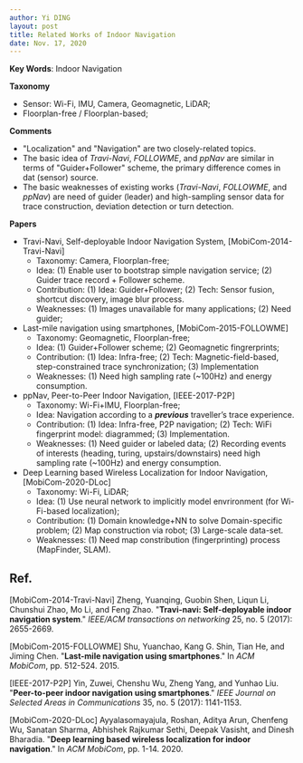 ```yaml
---
author: Yi DING
layout: post
title: Related Works of Indoor Navigation
date: Nov. 17, 2020
---
```


**Key Words**: Indoor Navigation

**Taxonomy**

* Sensor: Wi-Fi, IMU, Camera, Geomagnetic, LiDAR;
* Floorplan-free / Floorplan-based;

**Comments**

* "Localization" and "Navigation" are two closely-related topics.
* The basic idea of *Travi-Navi*, *FOLLOWME*, and *ppNav* are similar in terms of "Guider+Follower" scheme, the primary difference comes in dat (sensor) source.
* The basic weaknesses of existing works (*Travi-Navi*, *FOLLOWME*, and *ppNav*) are need of guider (leader) and high-sampling sensor data for trace construction, deviation detection or turn detection.

**Papers**

* Travi-Navi, Self-deployable Indoor Navigation System, [MobiCom-2014-Travi-Navi]
  * Taxonomy: Camera, Floorplan-free;
  * Idea: (1) Enable user to bootstrap simple navigation service; (2) Guider trace record + Follower scheme.
  * Contribution: (1) Idea: Guider+Follower; (2) Tech: Sensor fusion, shortcut discovery, image blur process.
  * Weaknesses: (1) Images unavailable for many applications; (2) Need guider;
* Last-mile navigation using smartphones, [MobiCom-2015-FOLLOWME]
  * Taxonomy: Geomagnetic, Floorplan-free;
  * Idea: (1) Guider+Follower scheme; (2) Geomagnetic fingrerprints;
  * Contribution: (1) Idea: Infra-free; (2) Tech: Magnetic-field-based, step-constrained trace synchronization; (3) Implementation
  * Weaknesses: (1) Need high sampling rate (~100Hz) and energy consumption.
* ppNav, Peer-to-Peer Indoor Navigation, [IEEE-2017-P2P]
  * Taxonomy: Wi-Fi+IMU, Floorplan-free; 
  * Idea: Navigation according to a ***previous*** traveller’s trace experience.
  * Contribution: (1) Idea: Infra-free, P2P navigation; (2) Tech: WiFi fingerprint model: diagrammed; (3) Implementation.
  * Weaknesses: (1) Need guider or labeled data; (2) Recording events of interests (heading, turing, upstairs/downstairs) need high sampling rate (~100Hz) and energy consumption.
* Deep Learning based Wireless Localization for Indoor Navigation, [MobiCom-2020-DLoc]
  * Taxonomy: Wi-Fi, LiDAR;
  * Idea: (1) Use neural network to implicitly model envrironment (for Wi-Fi-based localization); 
  * Contribution: (1) Domain knowledge+NN to solve Domain-specific problem; (2) Map construction via robot; (3) Large-scale data-set.
  * Weaknesses: (1) Need map constribution (fingerprinting) process (MapFinder, SLAM).

## Ref.

[MobiCom-2014-Travi-Navi] Zheng, Yuanqing, Guobin Shen, Liqun Li, Chunshui Zhao, Mo Li, and Feng Zhao. "**Travi-navi: Self-deployable indoor navigation system**." *IEEE/ACM transactions on networking* 25, no. 5 (2017): 2655-2669.

[MobiCom-2015-FOLLOWME] Shu, Yuanchao, Kang G. Shin, Tian He, and Jiming Chen. "**Last-mile navigation using smartphones**." In *ACM MobiCom*, pp. 512-524. 2015.

[IEEE-2017-P2P] Yin, Zuwei, Chenshu Wu, Zheng Yang, and Yunhao Liu. "**Peer-to-peer indoor navigation using smartphones**." *IEEE Journal on Selected Areas in Communications* 35, no. 5 (2017): 1141-1153.

[MobiCom-2020-DLoc] Ayyalasomayajula, Roshan, Aditya Arun, Chenfeng Wu, Sanatan Sharma, Abhishek Rajkumar Sethi, Deepak Vasisht, and Dinesh Bharadia. "**Deep learning based wireless localization for indoor navigation**." In *ACM MobiCom*, pp. 1-14. 2020.



